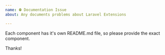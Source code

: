 ```yaml
---
name: ⛔ Documentation Issue
about: Any documents problems about Laravel Extensions

---
```


Each component has it's own README.md file, so please provide the exact component.

Thanks!

